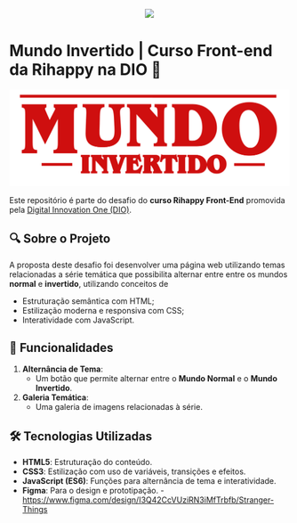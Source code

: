 <p align="center">
    <img width="300" src="https://micheleambrosio.github.io/semana-frontend-mundo-invertido/assets/images/banner/logo.svg">
</p>


# Mundo Invertido | Curso Front-end da Rihappy na DIO 🚀

![Banner Mundo Invertido](assets/images/banner/logo.svg)

 Este repositório é parte do desafio do  **curso Rihappy Front-End** promovida pela [Digital Innovation One (DIO)](https://www.dio.me).
 

## 🔍 Sobre o Projeto

A proposta deste desafio foi desenvolver uma página web utilizando temas relacionadas a série temática que possibilita alternar entre entre os mundos **normal** e **invertido**, utilizando conceitos de
- Estruturação semântica com HTML;
- Estilização moderna e responsiva com CSS;
- Interatividade com JavaScript.

## 🌟 Funcionalidades

1. **Alternância de Tema**:
   - Um botão que permite alternar entre o **Mundo Normal** e o **Mundo Invertido**.
2. **Galeria Temática**:
   - Uma galeria de imagens relacionadas à série.

## 🛠️ Tecnologias Utilizadas

- **HTML5**: Estruturação do conteúdo.
- **CSS3**: Estilização com uso de variáveis, transições e efeitos.
- **JavaScript (ES6)**: Funções para alternância de tema e interatividade.
- **Figma**: Para o design e prototipação. - https://www.figma.com/design/I3Q42CcVUziRN3iMfTrbfb/Stranger-Things

